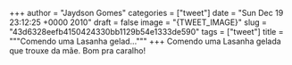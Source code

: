 
+++
author = "Jaydson Gomes"
categories = ["tweet"]
date = "Sun Dec 19 23:12:25 +0000 2010"
draft = false
image = "{TWEET_IMAGE}"
slug = "43d6328eefb4150424330bb1129b54e1333de590"
tags = ["tweet"]
title = """Comendo uma Lasanha gelad..."""
+++
Comendo uma Lasanha gelada que trouxe da mãe. Bom pra caralho!
